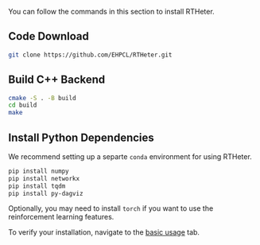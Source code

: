
You can follow the commands in this section to install RTHeter.

## Code Download 

```bash
git clone https://github.com/EHPCL/RTHeter.git
```

## Build C++ Backend

```bash
cmake -S . -B build
cd build
make
```

## Install Python Dependencies

We recommend setting up a separte `conda` environment for using RTHeter. 

```bash
pip install numpy
pip install networkx
pip install tqdm
pip install py-dagviz
```

Optionally, you may need to install `torch` if you want to use the reinforcement learning features.


To verify your installation, navigate to the [basic usage](basic_usage.md) tab.
